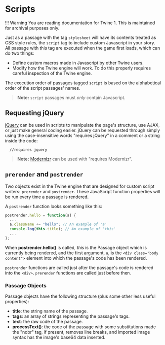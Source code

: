# Scripts

!!! Warning
    You are reading documentation for Twine 1. This is maintained for archival purposes only.

Just as a passage with the tag `stylesheet` will have its contents treated as CSS style rules, the `script` tag to include custom Javascript in your story. All passage with this tag are executed when the game first loads, which can do two things:

- Define custom macros made in Javascript by other Twine users.
- Modify how the Twine engine will work. To do this properly requires careful inspection of the Twine engine.

The execution order of passages tagged `script` is based on the alphabetical order of the script passages' names.

> **Note:** `script` passages must *only* contain Javascript.

## Requesting jQuery

[jQuery](http://jquery.com) can be used in scripts to manipulate the page's structure, use AJAX, or just make general coding easier. jQuery can be requested through simply using the case-insensitive words "requires jQuery" in a comment or a string inside the code:

```twee
  //requires jquery
```

> **Note:** [Modernizr](http://modernizr.com) can be used with "requires Modernizr".

## `prerender` and `postrender`

Two objects exist in the Twine engine that are designed for custom script writers: `prerender` and `postrender`. These JavaScript function properties will be run every time a passage is rendered.

A `postrender` function looks something like this:

```javascript
postrender.hello = function(a) {
  ...
  a.className += "hello"; // An example of 'a'
  console.log(this.title); // An example of 'this'
  ...
};
```

When **postrender.hello()** is called, *this* is the Passage object which is currently being rendered, and the first argument, `a`, is the `<div class="body content">` element into which the passage's code has been rendered.

`postrender` functions are called just after the passage's code is rendered into the `<div>`. `prerender` functions are called just before then.

### Passage Objects

Passage objects have the following structure (plus some other less useful properties):

- **title**: the string name of the passage.
- **tags**: an array of strings representing the passage's tags.
- **text**: the raw code of the passage.
- **processText()**: the code of the passage with some substitutions made the "nobr" tag, if present, removes line breaks, and imported image syntax has the image's base64 data inserted.
